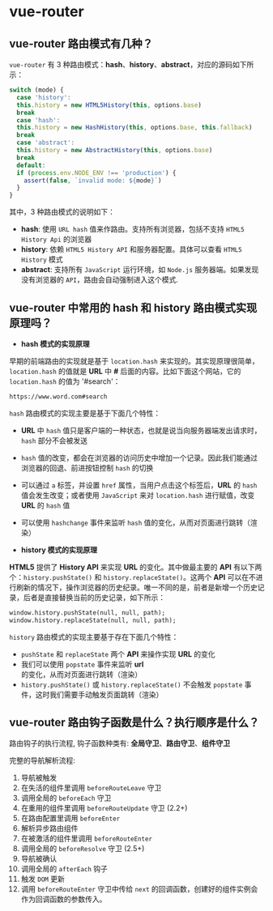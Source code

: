 # vue-router

## vue-router 路由模式有几种？

`vue-router` 有 3 种路由模式：**hash**、**history**、**abstract**，对应的源码如下所示：

```js
switch (mode) {
  case 'history':
  this.history = new HTML5History(this, options.base)
  break
  case 'hash':
  this.history = new HashHistory(this, options.base, this.fallback)
  break
  case 'abstract':
  this.history = new AbstractHistory(this, options.base)
  break
  default:
  if (process.env.NODE_ENV !== 'production') {
    assert(false, `invalid mode: ${mode}`)
  }
}
```

其中，3 种路由模式的说明如下：

- **hash**: 使用 `URL hash` 值来作路由。支持所有浏览器，包括不支持 `HTML5 History Api` 的浏览器  
- **history**: 依赖 `HTML5 History API` 和服务器配置。具体可以查看 `HTML5 History` 模式  
- **abstract**: 支持所有 `JavaScript` 运行环境，如 `Node.js` 服务器端。如果发现没有浏览器的 `API`，路由会自动强制进入这个模式.

## vue-router 中常用的 hash 和 history 路由模式实现原理吗？

- **hash 模式的实现原理**

早期的前端路由的实现就是基于 `location.hash` 来实现的。其实现原理很简单，`location.hash` 的值就是 **URL** 中 **#** 后面的内容。比如下面这个网站，它的 `location.hash` 的值为 '#search'：

```txt
https://www.word.com#search
```

`hash` 路由模式的实现主要是基于下面几个特性：

- **URL** 中 `hash` 值只是客户端的一种状态，也就是说当向服务器端发出请求时，`hash` 部分不会被发送
- `hash` 值的改变，都会在浏览器的访问历史中增加一个记录。因此我们能通过浏览器的回退、前进按钮控制 `hash` 的切换
- 可以通过 `a` 标签，并设置 `href` 属性，当用户点击这个标签后，**URL** 的 `hash` 值会发生改变；或者使用 `JavaScript` 来对 `location.hash` 进行赋值，改变 **URL** 的 `hash` 值
- 可以使用 `hashchange` 事件来监听 `hash` 值的变化，从而对页面进行跳转（渲染）

- **history 模式的实现原理**

**HTML5** 提供了 **History API** 来实现 **URL** 的变化。其中做最主要的 **API** 有以下两个：`history.pushState()` 和 `history.replaceState()`。这两个 **API** 可以在不进行刷新的情况下，操作浏览器的历史纪录。唯一不同的是，前者是新增一个历史记录，后者是直接替换当前的历史记录，如下所示：

```txt
window.history.pushState(null, null, path);
window.history.replaceState(null, null, path);
```

`history` 路由模式的实现主要基于存在下面几个特性：

- `pushState` 和 `replaceState` 两个 **API** 来操作实现 **URL** 的变化
- 我们可以使用 `popstate`  事件来监听 **url** 的变化，从而对页面进行跳转（渲染）
- `history.pushState()` 或 `history.replaceState()` 不会触发 `popstate` 事件，这时我们需要手动触发页面跳转（渲染）

## vue-router 路由钩子函数是什么？执行顺序是什么？

路由钩子的执行流程, 钩子函数种类有: **全局守卫**、**路由守卫**、**组件守卫**

完整的导航解析流程:

1. 导航被触发
2. 在失活的组件里调用 `beforeRouteLeave` 守卫
3. 调用全局的 `beforeEach` 守卫
4. 在重用的组件里调用 `beforeRouteUpdate` 守卫 (2.2+)
5. 在路由配置里调用 `beforeEnter`
6. 解析异步路由组件
7. 在被激活的组件里调用 `beforeRouteEnter`
8. 调用全局的 `beforeResolve` 守卫 (2.5+)
9. 导航被确认
10. 调用全局的 `afterEach` 钩子
11. 触发 `DOM` 更新
12. 调用 `beforeRouteEnter` 守卫中传给 `next` 的回调函数，创建好的组件实例会作为回调函数的参数传入。